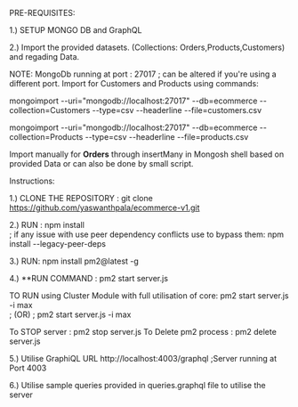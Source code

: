 
PRE-REQUISITES: 

1.) SETUP MONGO DB and GraphQL

2.) Import the provided datasets. (Collections: Orders,Products,Customers) and regading Data.


NOTE: MongoDb running at port : 27017 ; can be altered if you're using a different port.
Import for Customers and Products using commands: 

mongoimport --uri="mongodb://localhost:27017" --db=ecommerce --collection=Customers --type=csv --headerline --file=customers.csv

mongoimport --uri="mongodb://localhost:27017" --db=ecommerce --collection=Products --type=csv --headerline --file=products.csv

Import manually for **Orders** through insertMany in Mongosh shell  based on provided Data or can also be done by small script.

Instructions:

1.) CLONE THE REPOSITORY : git clone https://github.com/yaswanthpala/ecommerce-v1.git


2.) RUN : npm install      
      ;  if any issue with use peer dependency conflicts use to bypass them: npm install --legacy-peer-deps

3.) RUN: npm install pm2@latest -g

4.) **RUN COMMAND : pm2 start server.js  

TO RUN using Cluster Module with full utilisation of core:  pm2 start server.js -i max   
; (OR) ; pm2 start server.js -i max

To STOP server : pm2 stop server.js
To Delete pm2 process : pm2 delete server.js

5.) Utilise GraphiQL URL http://localhost:4003/graphql   ;Server running at Port 4003

6.) Utilise sample queries provided in queries.graphql file to utilise the server


